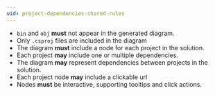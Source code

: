 ```yaml
---
uid: project-dependencies-shared-rules
---
```


- `bin` and `obj` **must** not appear in the generated diagram.
- Only `.csproj` files are included in the diagram
- The diagram **must** include a node for each project in the solution.
- Each project **may** include one or multiple dependencies.
- The diagram **may** represent dependencies between projects in the solution.
- Each project node **may** include a clickable url
- Nodes **must** be interactive, supporting tooltips and click actions.
